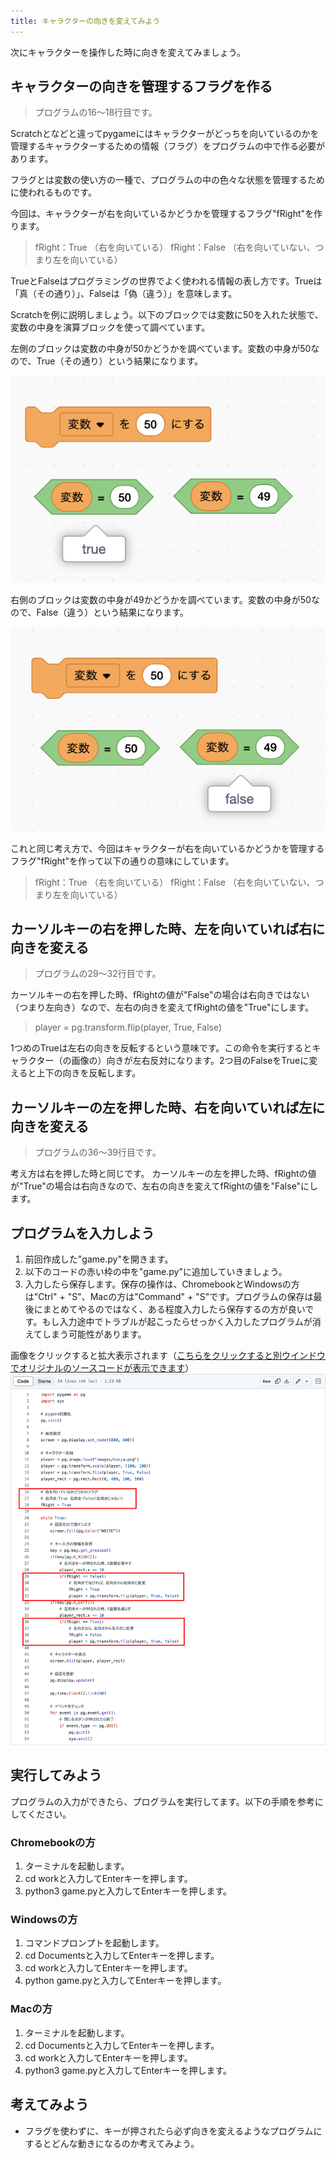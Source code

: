 ```yaml
---
title: キャラクターの向きを変えてみよう
---
```

次にキャラクターを操作した時に向きを変えてみましょう。

## キャラクターの向きを管理するフラグを作る
> プログラムの16〜18行目です。

Scratchとなどと違ってpygameにはキャラクターがどっちを向いているのかを管理するキャラクターするための情報（フラグ）をプログラムの中で作る必要があります。

フラグとは変数の使い方の一種で、プログラムの中の色々な状態を管理するために使われるものです。

今回は、キャラクターが右を向いているかどうかを管理するフラグ"fRight"を作ります。

> fRight：True （右を向いている）
> fRight：False （右を向いていない、つまり左を向いている）

TrueとFalseはプログラミングの世界でよく使われる情報の表し方です。Trueは「真（その通り）」、Falseは「偽（違う）」を意味します。

Scratchを例に説明しましょう。以下のブロックでは変数に50を入れた状態で、変数の中身を演算ブロックを使って調べています。

左側のブロックは変数の中身が50かどうかを調べています。変数の中身が50なので、True（その通り）という結果になります。

![](/images/python/pygame/scratch01.png)

右側のブロックは変数の中身が49かどうかを調べています。変数の中身が50なので、False（違う）という結果になります。

![](/images/python/pygame/scratch02.png)

これと同じ考え方で、今回はキャラクターが右を向いているかどうかを管理するフラグ"fRight"を作って以下の通りの意味にしています。

> fRight：True （右を向いている）
> fRight：False （右を向いていない、つまり左を向いている）

## カーソルキーの右を押した時、左を向いていれば右に向きを変える
> プログラムの29〜32行目です。

カーソルキーの右を押した時、fRightの値が"False"の場合は右向きではない（つまり左向き）なので、左右の向きを変えてfRightの値を"True"にします。

> player = pg.transform.flip(player, True, False)

1つめのTrueは左右の向きを反転するという意味です。この命令を実行するとキャラクター（の画像の）向きが左右反対になります。2つ目のFalseをTrueに変えると上下の向きを反転します。

## カーソルキーの左を押した時、右を向いていれば左に向きを変える
> プログラムの36〜39行目です。

考え方は右を押した時と同じです。
カーソルキーの左を押した時、fRightの値が"True"の場合は右向きなので、左右の向きを変えてfRightの値を"False"にします。

## プログラムを入力しよう
1. 前回作成した"game.py"を開きます。
1. 以下のコードの赤い枠の中を"game.py"に追加していきましょう。
1. 入力したら保存します。保存の操作は、ChromebookとWindowsの方は"Ctrl" + "S"、Macの方は"Command" + "S"です。プログラムの保存は最後にまとめてやるのではなく、ある程度入力したら保存するの方が良いです。もし入力途中でトラブルが起こったらせっかく入力したプログラムが消えてしまう可能性があります。

画像をクリックすると拡大表示されます（[こちらをクリックすると別ウインドウでオリジナルのソースコードが表示できます](https://github.com/kwaka1208/resources/blob/main/pygame/game04.py)）
[![](https://raw.githubusercontent.com/kwaka1208/resources/main/pygame/game04.png)](https://raw.githubusercontent.com/kwaka1208/resources/main/pygame/game04.png)

## 実行してみよう
プログラムの入力ができたら、プログラムを実行してます。以下の手順を参考にしてください。

### Chromebookの方
1. ターミナルを起動します。
1. cd workと入力してEnterキーを押します。
1. python3 game.pyと入力してEnterキーを押します。

### Windowsの方
1. コマンドプロンプトを起動します。
1. cd Documentsと入力してEnterキーを押します。
1. cd workと入力してEnterキーを押します。
1. python game.pyと入力してEnterキーを押します。

### Macの方
1. ターミナルを起動します。
1. cd Documentsと入力してEnterキーを押します。
1. cd workと入力してEnterキーを押します。
1. python3 game.pyと入力してEnterキーを押します。

## 考えてみよう
- フラグを使わずに、キーが押されたら必ず向きを変えるようなプログラムにするとどんな動きになるのか考えてみよう。


